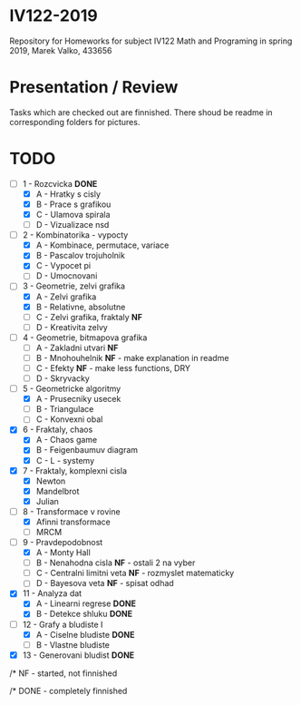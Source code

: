 # IV122-2019
Repository for Homeworks for subject IV122 Math and Programing in spring 2019, Marek Valko, 433656

# Presentation / Review

Tasks which are checked out are finnished. There shoud be readme in corresponding folders for pictures.

# TODO
- [ ] 1 - Rozcvicka **DONE**
  - [X] A - Hratky s cisly
  - [X] B - Prace s grafikou
  - [X] C - Ulamova spirala
  - [ ] D - Vizualizace nsd
- [ ] 2 - Kombinatorika - vypocty
  - [X] A - Kombinace, permutace, variace
  - [X] B - Pascalov trojuholnik
  - [X] C - Vypocet pi
  - [ ] D - Umocnovani
- [ ] 3 - Geometrie, zelvi grafika
  - [X] A - Zelvi grafika
  - [X] B - Relativne, absolutne
  - [ ] C - Zelvi grafika, fraktaly **NF**
  - [ ] D - Kreativita zelvy
- [ ] 4 - Geometrie, bitmapova grafika
  - [ ] A - Zakladni utvari **NF**
  - [ ] B - Mnohouhelnik **NF** - make explanation in readme
  - [ ] C - Efekty **NF** - make less functions, DRY
  - [ ] D - Skryvacky
- [ ] 5 - Geometricke algoritmy
  - [X] A - Prusecniky usecek
  - [ ] B - Triangulace
  - [ ] C - Konvexni obal
- [X] 6 - Fraktaly, chaos
  - [X] A - Chaos game
  - [X] B - Feigenbaumuv diagram
  - [X] C - L - systemy
- [X] 7 - Fraktaly, komplexni cisla
  - [X] Newton
  - [X] Mandelbrot
  - [X] Julian
- [ ] 8 - Transformace v rovine
  - [X] Afinni transformace
  - [ ] MRCM
- [ ] 9 - Pravdepodobnost
  - [X] A - Monty Hall
  - [ ] B - Nenahodna cisla **NF** - ostali 2 na vyber
  - [ ] C - Centralni limitni veta **NF** - rozmyslet matematicky
  - [ ] D - Bayesova veta **NF** - spisat odhad
- [X] 11 - Analyza dat
  - [X] A - Linearni regrese **DONE**
  - [X] B - Detekce shluku **DONE**
- [ ] 12 - Grafy a bludiste I
  - [X] A - Ciselne bludiste **DONE**
  - [ ] B - Vlastne bludiste
- [X] 13 - Generovani bludist **DONE**

/* NF - started, not finnished

/* DONE - completely finnished
